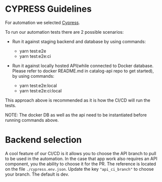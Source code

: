 # CYPRESS Guidelines

For automation we selected [Cypress](https://www.cypress.io/).

To run our automation tests there are 2 possible scenarios:
 - Run it against staging backend and database by using commands:
   - yarn test:e2e
   - yarn test:e2e:ci

- Run it against locally hosted API(while connected to Docker database. Please refer to docker README.md in catalog-api repo to get started), by using commands:
  - yarn test:e2e:local
  - yarn test:e2e:ci:local
  
This approach above is recommended as it is how the CI/CD will run the tests.

NOTE: The docker DB as well as the api need to be instantiated before running commands above.

# Backend selection
A cool feature of our CI/CD is it allows you to choose the API branch to pull to be used in the automation. In the case that app work also requires an API component, you the ability to choose it for the PR. The reference is located on the file  `./cypress.env.json`. Update the key `"api_ci_branch"` to choose your branch. The default is dev.